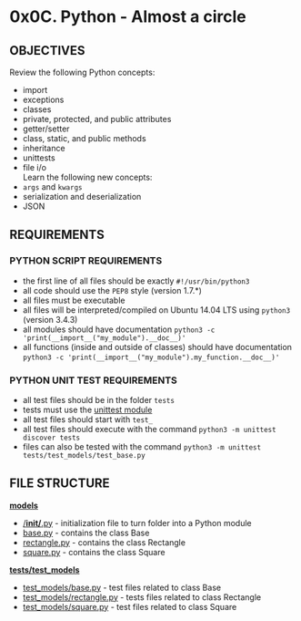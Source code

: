 # 0x0C. Python - Almost a circle

## OBJECTIVES   
Review the following Python concepts:   
   * import   
   * exceptions   
   * classes   
   * private, protected, and public attributes   
   * getter/setter   
   * class, static, and public methods   
   * inheritance   
   * unittests   
   * file i/o   
Learn the following new concepts:   
   * `args` and `kwargs`   
   * serialization and deserialization   
   * JSON   

## REQUIREMENTS   

### PYTHON SCRIPT REQUIREMENTS  
   * the first line of all files should be exactly `#!/usr/bin/python3`   
   * all code should use the `PEP8` style (version 1.7.*)   
   * all files must be executable   
   * all files will be interpreted/compiled on Ubuntu 14.04 LTS using `python3` (version 3.4.3)   
   * all modules should have documentation `python3 -c 'print(__import__("my_module").__doc__)'`   
   * all functions (inside and outside of classes) should have documentation `python3 -c 'print(__import__("my_module").my_function.__doc__)'`   

### PYTHON UNIT TEST REQUIREMENTS
   * all test files should be in the folder `tests`   
   * tests must use the [unittest module](https://intranet.hbtn.io/rltoken/T7uxwxtGdbRRW9pkD4eO0g)   
   * all test files should start with `test_`   
   * all test files should execute with the command `python3 -m unittest discover tests`   
   * files can also be tested with the command `python3 -m unittest tests/test_models/test_base.py`   

## FILE STRUCTURE   

**[models](models)**   
   * [/__init/__.py](models/__init__.py) - initialization file to turn folder into a Python module   
   * [base.py](models/base.py) - contains the class Base   
   * [rectangle.py](models/rectangle.py) - contains the class Rectangle   
   * [square.py](models/square.py) - contains the class Square   

**[tests/test_models](tests/test_models)**   
   * [test_models/base.py](tests/test_models/base.py) - test files related to class Base   
   * [test_models/rectangle.py](tests/test_models/rectangle.py) - tests files related to class Rectangle   
   * [test_models/square.py](tests/test_models/square.py) - test files related to class Square   